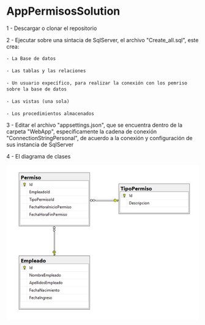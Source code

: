 # AppPermisosSolution

1 - Descargar o clonar el repositorio

2 - Ejecutar sobre una sintacia de SqlServer, el archivo "Create_all.sql", este crea:

    - La Base de datos
    
    - Las tablas y las relaciones
    
    - Un usuario expecífico, para realizar la conexión con los pemriso sobre la base de datos
    
    - Las vistas (una sola)
    
    - Los procedimientos almacenados
    
    
3 - Editar el archivo "appsettings.json", que se encuentra dentro de la carpeta "WebApp", específicamente la cadena de conexión "ConnectionStringPersonal", de acuerdo a  la conexión y configuración de sus instancia de SqlServer

4 - El diagrama de clases 

![Screenshot](DER.jpg)

